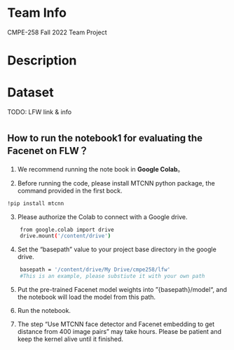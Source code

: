 # Team Info

CMPE-258 Fall 2022 Team Project



# Description

# Dataset

TODO: LFW link & info

# 

## How to run the notebook1 for evaluating the Facenet on FLW？

1. We recommend running the note book in **Google Colab**。

2. Before running the code, please install MTCNN python package, the command provided in the first bock.
```sh
!pip install mtcnn
```

3. Please authorize the Colab to connect with a Google drive.
```sh
	from google.colab import drive
	drive.mount('/content/drive')
```

4. Set the “basepath” value to your project base directory in the google drive.
```sh
	basepath = '/content/drive/My Drive/cmpe258/lfw' 
    #This is an example, please substiute it with your own path
```
5. Put the pre-trained Facenet model weights into ”{basepath}/model“, and the notebook will load the model from this path.

6. Run the notebook.

7. The step “Use MTCNN face detector and Facenet embedding to get distance from 400 image pairs” may take hours.  Please be patient and keep the kernel alive until it finished.

